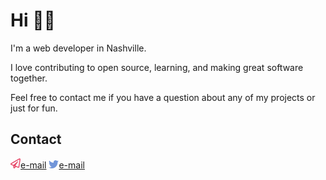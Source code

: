 # Hi 👨‍💻

I'm a web developer in Nashville. 

I love contributing to open source, learning, and making great software together.

Feel free to contact me if you have a question about any of my projects or just for fun.

## Contact

[<img src="./mail.png">e-mail](mailto:jaredbeachdesign@gmail.com)
[<img src="./twitter.png">e-mail](https://twitter.com/realjaredbeach)
